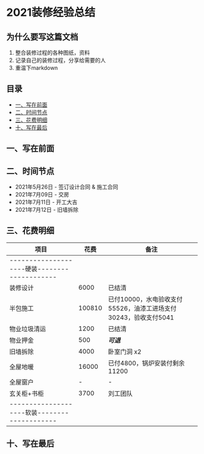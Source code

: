 # 2021装修经验总结
## 为什么要写这篇文档
1. 整合装修过程的各种图纸，资料
2. 记录自己的装修过程，分享给需要的人
3. 重温下markdown

## 目录
  - [一、写在前面](#一写在前面)
  - [二、时间节点](#二时间节点)
  - [三、花费明细](#三花费明细)
  - [十、写在最后](#十写在最后)

## 一、写在前面

## 二、时间节点
* 2021年5月26日 - 签订设计合同 & 施工合同
* 2021年7月09日 - 交房
* 2021年7月11日 - 开工大吉
* 2021年7月12日 - 旧墙拆除

## 三、花费明细
| 项目 | 花费 | 备注 |
 | --- | --- | --- |
 | --------------------硬装-------------------- |
 |装修设计 | 6000 |  已结清
 |半包施工 | 100810 | 已付10000，水电验收支付55526，油漆工进场支付30243，验收支付5041
 |物业垃圾清运 | 1200 |  已结清
 |物业押金 | 500 | ***可退***
 |旧墙拆除 | 4000 | 卧室门洞 x2
 |全屋地暖 | 16000 | 已付4800，锅炉安装付剩余11200
 |全屋窗户 | - | -
 |玄关柜+书柜 | 3700 | 刘工团队
 | --------------------软装-------------------- |

## 十、写在最后

